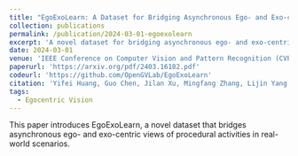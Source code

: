 ```yaml
---
title: "EgoExoLearn: A Dataset for Bridging Asynchronous Ego- and Exo-centric View of Procedural Activities in Real World"
collection: publications
permalink: /publication/2024-03-01-egoexolearn
excerpt: 'A novel dataset for bridging asynchronous ego- and exo-centric views of procedural activities.'
date: 2024-03-01
venue: 'IEEE Conference on Computer Vision and Pattern Recognition (CVPR)'
paperurl: 'https://arxiv.org/pdf/2403.16182.pdf'
codeurl: 'https://github.com/OpenGVLab/EgoExoLearn'
citation: 'Yifei Huang, Guo Chen, Jilan Xu, Mingfang Zhang, Lijin Yang, Baoqi Pei, Hongjie Zhang, Lu Dong, Yali Wang, Limin Wang, Yu Qiao. (2024). &quot;EgoExoLearn: A Dataset for Bridging Asynchronous Ego- and Exo-centric View of Procedural Activities in Real World.&quot; <i>IEEE Conference on Computer Vision and Pattern Recognition (CVPR)</i>.'
tags:
  - Egocentric Vision
---
```


This paper introduces EgoExoLearn, a novel dataset that bridges asynchronous ego- and exo-centric views of procedural activities in real-world scenarios. 